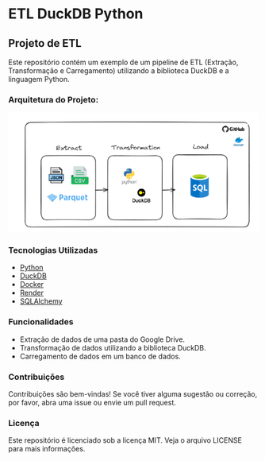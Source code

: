 # ETL DuckDB Python

## Projeto de ETL

Este repositório contém um exemplo de um pipeline de ETL (Extração, Transformação e Carregamento) utilizando a biblioteca DuckDB e a linguagem Python.

### Arquitetura do Projeto:
![Arquitetura](img\arquitetura_workshop.png)

### Tecnologias Utilizadas

- [Python](https://docs.python.org/pt-br/3/)
- [DuckDB](https://duckdb.org/docs/)
- [Docker](https://docs.docker.com)
- [Render](https://render.com/docs)
- [SQLAlchemy](https://www.sqlalchemy.org/)


### Funcionalidades

- Extração de dados de uma pasta do Google Drive.
- Transformação de dados utilizando a biblioteca DuckDB.
- Carregamento de dados em um banco de dados.

### Contribuições

Contribuições são bem-vindas! Se você tiver alguma sugestão ou correção, por favor, abra uma issue ou envie um pull request.

### Licença

Este repositório é licenciado sob a licença MIT. Veja o arquivo LICENSE para mais informações.
